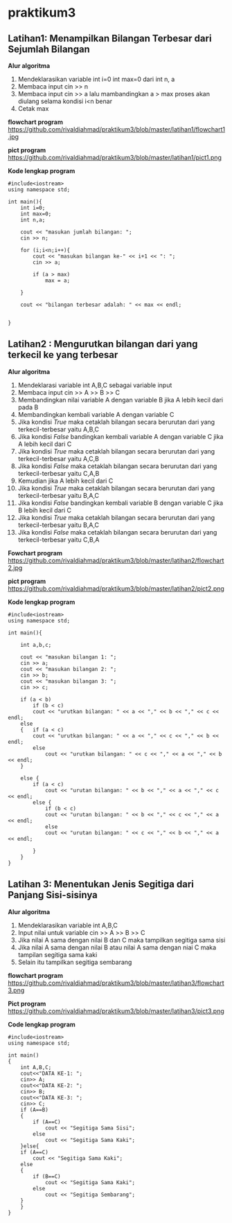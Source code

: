 # praktikum3


## Latihan1: Menampilkan Bilangan Terbesar dari Sejumlah Bilangan

**Alur algoritma**
1. Mendeklarasikan variable int i=0 int max=0 dari int n, a
2. Membaca input cin >> n
3. Membaca input cin >> a lalu mambandingkan a > max proses akan diulang selama kondisi i<n benar
4. Cetak max

**flowchart program**
https://github.com/rivaldiahmad/praktikum3/blob/master/latihan1/flowchart1.jpg

**pict program**
https://github.com/rivaldiahmad/praktikum3/blob/master/latihan1/pict1.png

**Kode lengkap program**
```
#include<iostream>
using namespace std;

int main(){
    int i=0;
    int max=0;
    int n,a;

    cout << "masukan jumlah bilangan: ";
    cin >> n;

    for (i;i<n;i++){
        cout << "masukan bilangan ke-" << i+1 << ": ";
        cin >> a;

        if (a > max)
            max = a;

    }

    cout << "bilangan terbesar adalah: " << max << endl;


}
```

## Latihan2 : Mengurutkan bilangan dari yang terkecil ke yang terbesar

**Alur algoritma**
1. Mendeklarasi variable int A,B,C sebagai variable input
2. Membaca input cin >> A >> B >> C
3. Membandingkan nilai variable A dengan variable B jika A lebih kecil dari pada B
4. Membandingkan kembali variable A dengan variable C 
5. Jika kondisi *True* maka cetaklah bilangan secara berurutan dari yang terkecil-terbesar yaitu A,B,C
6. Jika kondisi *False* bandingkan kembali variable A dengan variable C jika A lebih kecil dari C
7. Jika kondisi *True* maka cetaklah bilangan secara berurutan dari yang terkecil-terbesar yaitu A,C,B
8. Jika kondisi *False* maka cetaklah bilangan secara berurutan dari yang terkecil-terbesar yaitu C,A,B
9. Kemudian jika A lebih kecil dari C
10. Jika kondisi *True* maka cetaklah bilangan secara berurutan dari yang terkecil-terbesar yaitu B,A,C
11. Jika kondisi *False* bandingkan kembali variable B dengan variable C jika B lebih kecil dari C
12. Jika kondisi *True* maka cetaklah bilangan secara berurutan dari yang terkecil-terbesar yaitu B,A,C
13. Jika kondisi *False* maka cetaklah bilangan secara berurutan dari yang terkecil-terbesar yaitu C,B,A

**Fowchart program**
https://github.com/rivaldiahmad/praktikum3/blob/master/latihan2/flowchart2.jpg

**pict program**
https://github.com/rivaldiahmad/praktikum3/blob/master/latihan2/pict2.png

**Kode lengkap program**
```
#include<iostream>
using namespace std;

int main(){

    int a,b,c;

    cout << "masukan bilangan 1: ";
    cin >> a;
    cout << "masukan bilangan 2: ";
    cin >> b;
    cout << "masukan bilangan 3: ";
    cin >> c;

    if (a < b)
        if (b < c)
        cout << "urutkan bilangan: " << a << "," << b << "," << c << endl;
    else
    {   if (a < c)
        cout << "urutkan bilangan: " << a << "," << c << "," << b << endl;
        else
            cout << "urutkan bilangan: " << c << "," << a << "," << b << endl;
    }

    else {
        if (a < c)
            cout << "urutan bilangan: " << b << "," << a << "," << c << endl;
        else {
            if (b < c)
            cout << "urutan bilangan: " << b << "," << c << "," << a << endl;
            else
            cout << "urutan bilangan: " << c << "," << b << "," << a << endl;

        }
    }
}
```
## Latihan 3: Menentukan Jenis Segitiga dari Panjang Sisi-sisinya 

**Alur algoritma**
1. Mendeklarasikan variable int A,B,C
2. Input nilai untuk variable cin >> A >> B >> C
3. Jika nilai A sama dengan nilai B dan C maka tampilkan segitiga sama sisi
4. Jika nilai A sama dengan nilai B atau nilai A sama dengan niai C maka tampilan segitiga sama kaki
5. Selain itu tampilkan segitiga sembarang 

**flowchart program**
https://github.com/rivaldiahmad/praktikum3/blob/master/latihan3/flowchart3.png

**Pict program**
https://github.com/rivaldiahmad/praktikum3/blob/master/latihan3/pict3.png

**Code lengkap program**
```
#include<iostream>
using namespace std;

int main()
{
    int A,B,C;
    cout<<"DATA KE-1: ";
    cin>> A;
    cout<<"DATA KE-2: ";
    cin>> B;
    cout<<"DATA KE-3: ";
    cin>> C;
    if (A==B)
    {
        if (A==C)
            cout << "Segitiga Sama Sisi";
        else
            cout << "Segitiga Sama Kaki";
    }else{
    if (A==C)
        cout << "Segitiga Sama Kaki";
    else
    {
        if (B==C)
            cout << "Segitiga Sama Kaki";
        else
            cout << "Segitiga Sembarang";
    }
    }
}
```